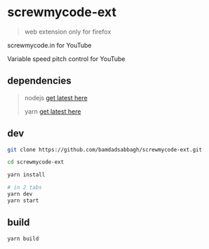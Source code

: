 # screwmycode-ext

> web extension only for firefox

screwmycode.in for YouTube

Variable speed pitch control for YouTube

## dependencies

> nodejs [get latest here](https://nodejs.org/en/)
>
> yarn [get latest here](https://yarnpkg.com/getting-started/install)

## dev

```bash
git clone https://github.com/bamdadsabbagh/screwmycode-ext.git

cd screwmycode-ext

yarn install

# in 2 tabs
yarn dev
yarn start
```

## build

```bash
yarn build
```
